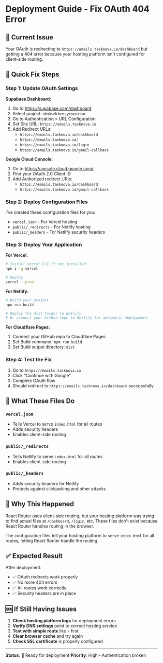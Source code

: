 # Deployment Guide - Fix OAuth 404 Error

## 🚨 Current Issue
Your OAuth is redirecting to `https://emails.tasknova.io/dashboard` but getting a 404 error because your hosting platform isn't configured for client-side routing.

## 🔧 Quick Fix Steps

### Step 1: Update OAuth Settings

**Supabase Dashboard:**
1. Go to https://supabase.com/dashboard
2. Select project: `vkxkwdrkcnsytveuteac`
3. Go to Authentication > URL Configuration
4. Set Site URL: `https://emails.tasknova.io`
5. Add Redirect URLs:
   - `https://emails.tasknova.io/dashboard`
   - `https://emails.tasknova.io/`
   - `https://emails.tasknova.io/login`
   - `https://emails.tasknova.io/gmail-callback`

**Google Cloud Console:**
1. Go to https://console.cloud.google.com/
2. Find your OAuth 2.0 Client ID
3. Add Authorized redirect URIs:
   - `https://emails.tasknova.io/dashboard`
   - `https://emails.tasknova.io/gmail-callback`

### Step 2: Deploy Configuration Files

I've created these configuration files for you:

- `vercel.json` - For Vercel hosting
- `public/_redirects` - For Netlify hosting
- `public/_headers` - For Netlify security headers

### Step 3: Deploy Your Application

**For Vercel:**
```bash
# Install Vercel CLI if not installed
npm i -g vercel

# Deploy
vercel --prod
```

**For Netlify:**
```bash
# Build your project
npm run build

# Deploy the dist folder to Netlify
# Or connect your GitHub repo to Netlify for automatic deployments
```

**For Cloudflare Pages:**
1. Connect your GitHub repo to Cloudflare Pages
2. Set Build command: `npm run build`
3. Set Build output directory: `dist`

### Step 4: Test the Fix

1. Go to `https://emails.tasknova.io`
2. Click "Continue with Google"
3. Complete OAuth flow
4. Should redirect to `https://emails.tasknova.io/dashboard` successfully

## 🔧 What These Files Do

### `vercel.json`
- Tells Vercel to serve `index.html` for all routes
- Adds security headers
- Enables client-side routing

### `public/_redirects`
- Tells Netlify to serve `index.html` for all routes
- Enables client-side routing

### `public/_headers`
- Adds security headers for Netlify
- Protects against clickjacking and other attacks

## 🚨 Why This Happened

React Router uses client-side routing, but your hosting platform was trying to find actual files at `/dashboard`, `/login`, etc. These files don't exist because React Router handles routing in the browser.

The configuration files tell your hosting platform to serve `index.html` for all routes, letting React Router handle the routing.

## ✅ Expected Result

After deployment:
- ✅ OAuth redirects work properly
- ✅ No more 404 errors
- ✅ All routes work correctly
- ✅ Security headers are in place

## 🆘 If Still Having Issues

1. **Check hosting platform logs** for deployment errors
2. **Verify DNS settings** point to correct hosting service
3. **Test with simple route** like `/` first
4. **Clear browser cache** and try again
5. **Check SSL certificate** is properly configured

---

**Status**: 🔧 Ready for deployment
**Priority**: High - Authentication broken
